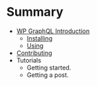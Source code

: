# Summary

* [WP GraphQL Introduction](README.md)
   * [Installing](installing.md)
   * [Using](using.md)
* [Contributing](contributing.md)
* Tutorials
   * Getting started.
   * Getting a post.

